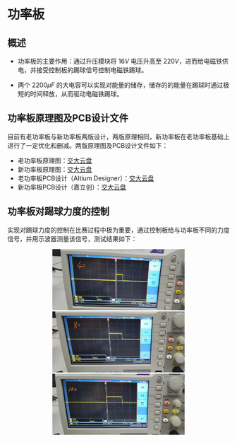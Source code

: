 # 功率板

## 概述

- 功率板的主要作用：通过升压模块将 $16V$ 电压升高至 $220V$，进而给电磁铁供电，并接受控制板的踢球信号控制电磁铁踢球。
  
- 两个 $2200 \mu F$ 的大电容可以实现对能量的储存，储存的的能量在踢球时通过极短的时间释放，从而驱动电磁铁踢球。
  
## 功率板原理图及PCB设计文件

目前有老功率板与新功率板两版设计，两版原理相同，新功率板在老功率板基础上进行了一定优化和删减。两版原理图及PCB设计文件如下：

- 老功率板原理图：[交大云盘](https://jbox.sjtu.edu.cn/l/y1gkPk)
- 新功率板原理图：[交大云盘](https://jbox.sjtu.edu.cn/l/r1TiNZ)
- 老功率板PCB设计（Altium Designer）：[交大云盘](https://jbox.sjtu.edu.cn/l/D1rCPL)
- 新功率板PCB设计（嘉立创）：[交大云盘](https://jbox.sjtu.edu.cn/l/51VMpd)
  
## 功率板对踢球力度的控制

实现对踢球力度的控制在比赛过程中极为重要，通过控制板给与功率板不同的力度信号，并用示波器测量该信号，测试结果如下：

<div align="center">
    <img src="https://github.com/Gnitnaux/POWBRD/blob/master/%E6%8E%A7%E5%88%B6%E6%9D%BF%E8%B8%A2%E7%90%83%E4%BF%A1%E5%8F%B7%E6%B5%8B%E8%AF%95/control_board_force_40.jpg?raw=true" alt="力度40" width="300">
    <img src="https://github.com/Gnitnaux/POWBRD/blob/master/%E6%8E%A7%E5%88%B6%E6%9D%BF%E8%B8%A2%E7%90%83%E4%BF%A1%E5%8F%B7%E6%B5%8B%E8%AF%95/control_board_force_80.jpg?raw=true" alt="力度80" width="300">
    <img src="https://github.com/Gnitnaux/POWBRD/blob/master/%E6%8E%A7%E5%88%B6%E6%9D%BF%E8%B8%A2%E7%90%83%E4%BF%A1%E5%8F%B7%E6%B5%8B%E8%AF%95/control_board_force_100.jpg?raw=true" alt="力度100" width="300">
</div>
